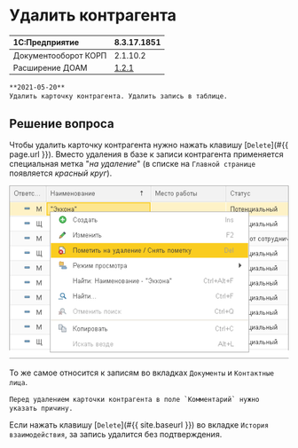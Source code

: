 # Удалить контрагента

|1C:Предприятие|8.3.17.1851
|:--- |:--- 
|Документооборот КОРП|2.1.10.2
|Расширение ДОАМ|[1.2.1]

[1.2.1]: https://github.com/kc-doam/doam.cfe/releases

``` warning
**2021-05-20**  
Удалить карточку контрагента. Удалить запись в таблице.
```

## Решение вопроса

Чтобы удалить карточку контрагента нужно нажать клавишу 
[`Delete`](#{{ page.url }}). Вместо удаления в базе к записи контрагента 
применяется специальная метка "*на удаление*" (в списке на `Главной странице` 
появляется *красный круг*).  

![Пометить на удаление](images/mark_menu.png)

То же самое относится к записям во вкладках `Документы` и `Контактные лица`.

``` note
Перед удалением карточки контрагента в поле `Комментарий` нужно указать причину.
```

Если нажать клавишу [`Delete`](#{{ site.baseurl }}) во вкладке 
`История взаимодействия`, за запись удалится без подтверждения.

